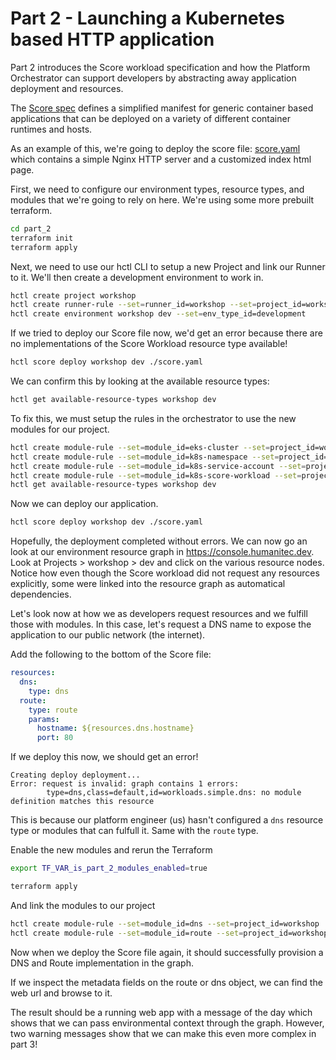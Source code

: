 # Part 2 - Launching a Kubernetes based HTTP application

Part 2 introduces the Score workload specification and how the Platform Orchestrator can support developers by abstracting away application deployment and resources.

The [Score spec](https://docs.score.dev/docs/score-specification/score-spec-reference/) defines a simplified manifest for generic container based applications that can be deployed on a variety of different container runtimes and hosts.

As an example of this, we're going to deploy the score file: [score.yaml](./score.yaml) which contains a simple Nginx HTTP server and a customized index html page.

First, we need to configure our environment types, resource types, and modules that we're going to rely on here. We're using some more prebuilt terraform.

```sh
cd part_2
terraform init
terraform apply
```

Next, we need to use our hctl CLI to setup a new Project and link our Runner to it. We'll then create a development environment to work in.

```sh
hctl create project workshop
hctl create runner-rule --set=runner_id=workshop --set=project_id=workshop
hctl create environment workshop dev --set=env_type_id=development
```

If we tried to deploy our Score file now, we'd get an error because there are no implementations of the Score Workload resource type available!

```sh
hctl score deploy workshop dev ./score.yaml
```

We can confirm this by looking at the available resource types:

```sh
hctl get available-resource-types workshop dev
```

To fix this, we must setup the rules in the orchestrator to use the new modules for our project.

```sh
hctl create module-rule --set=module_id=eks-cluster --set=project_id=workshop
hctl create module-rule --set=module_id=k8s-namespace --set=project_id=workshop
hctl create module-rule --set=module_id=k8s-service-account --set=project_id=workshop
hctl create module-rule --set=module_id=k8s-score-workload --set=project_id=workshop
hctl get available-resource-types workshop dev
```

Now we can deploy our application.

```sh
hctl score deploy workshop dev ./score.yaml
```

Hopefully, the deployment completed without errors. We can now go an look at our environment resource graph in <https://console.humanitec.dev>. Look at Projects > workshop > dev and click on the various resource nodes. Notice how even though the Score workload did not request any resources explicitly, some were linked into the resource graph as automatical dependencies.

Let's look now at how we as developers request resources and we fulfill those with modules. In this case, let's request a DNS name to expose the application to our public network (the internet).

Add the following to the bottom of the Score file:

```yaml
resources:
  dns:
    type: dns
  route:
    type: route
    params:
      hostname: ${resources.dns.hostname}
      port: 80
```

If we deploy this now, we should get an error!

```
Creating deploy deployment...
Error: request is invalid: graph contains 1 errors:
        type=dns,class=default,id=workloads.simple.dns: no module definition matches this resource
```

This is because our platform engineer (us) hasn't configured a `dns` resource type or modules that can fulfull it. Same with the `route` type.

Enable the new modules and rerun the Terraform

```sh
export TF_VAR_is_part_2_modules_enabled=true

terraform apply
```

And link the modules to our project

```sh
hctl create module-rule --set=module_id=dns --set=project_id=workshop
hctl create module-rule --set=module_id=route --set=project_id=workshop
```

Now when we deploy the Score file again, it should successfully provision a DNS and Route implementation in the graph.

If we inspect the metadata fields on the route or dns object, we can find the web url and browse to it.

The result should be a running web app with a message of the day which shows that we can pass environmental context through the graph. However, two warning messages show that we can make this even more complex in part 3!
